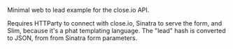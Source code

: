 Minimal web to lead example for the close.io API.

Requires HTTParty to connect with close.io, Sinatra to serve the form, and Slim, because it's a phat templating language.  The "lead" hash is converted to JSON, from from Sinatra form parameters.
